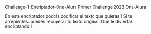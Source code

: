 Challenge-1-Encriptador-One-Alura
Primer Challenge 2023 One-Alura 

En este encriptador podrás codificar el texto que quieras!!
Si te arrepientes..puedes recuperar tu texto original.
Que te diviertas encriptando!!
